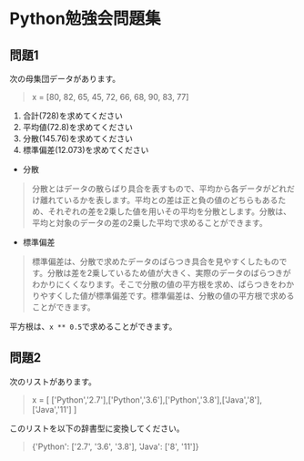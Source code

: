 # Python勉強会問題集

## 問題1

次の⺟集団データがあります。

> x = [80, 82, 65, 45, 72, 66, 68, 90, 83, 77]

1. 合計(728)を求めてください
2. 平均値(72.8)を求めてください
3. 分散(145.76)を求めてください
4. 標準偏差(12.073)を求めてください

- 分散

> 分散とはデータの散らばり具合を表すもので、平均から各データがどれだけ離れているかを表します。平均との差は正と負の値のどちらもあるため、それぞれの差を2乗した値を用いその平均を分散とします。分散は、平均と対象のデータの差の2乗した平均で求めることができます。

- 標準偏差

>標準偏差は、分散で求めたデータのばらつき具合を見やすくしたものです。分散は差を2乗しているため値が大きく、実際のデータのばらつきがわかりにくくなります。そこで分散の値の平方根を求め、ばらつきをわかりやすくした値が標準偏差です。標準偏差は、分散の値の平方根で求めることができます。

平方根は、`x ** 0.5`で求めることができます。


## 問題2 

次のリストがあります。

 > x = [ ['Python','2.7'],['Python','3.6'],['Python','3.8'],['Java','8'],['Java','11'] ] 

このリストを以下の辞書型に変換してください。

>  {'Python': ['2.7', '3.6', '3.8'], 'Java': ['8', '11']}


